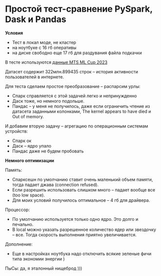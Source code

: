 # Простой тест-сравнение PySpark, Dask и Pandas

**Условия**
- Тест в локал моде, не кластер
- на ноутбуке с 16 гб оперативы
- на диске свободно еще 17 гб для раздувания файла подкачки

В тесте используются [данные MTS ML Cup 2023](https://storage.yandexcloud.net/ds-ods/files/materials/124f46f0/competition_data_final_pqt.zip)

Датасет содержит 322млн.899435 строк – история активности пользователей в интернете.

Для теста сделаем простое преобразование – распарсим урлы:
- Спарк справляется с этой задачей легко и непринужденно
- Даск тоже, но немного подольше.
- Пандас – у меня не получилось, даже если ограничить чтение из датасета заданными колонками, The kernel appears to have died и Out of memory.

И добавим вторую задачу – агрегацию по операционным системам устройств:
- Спарк ок
- Даск – ядро упало
- Пандас даже не будем пробовать

**Немного оптимизации**

Память:
- Cпарксешн по умолчанию ставит очень маленький объем памяти, тогда падает джава (connection refused).
- Если разрешить использовать слишком много – падает вообще все (too low space).
- Для моих условий получилось оптимальное – 4 гб для драйвера.

Процессор:
- По умолчанию используется только одно ядро. Это долго и печально.
- В local можно указать разрешенное количество ядер или звездочку – все. Тогда скорость выполнения приятно увеличивается.

Дополнение:
- Еще в настройках ноутбука надо отключить всякие зеленые фичи типа экономии энергии )

ПыСы: да, я эталонный нищеброд )))
